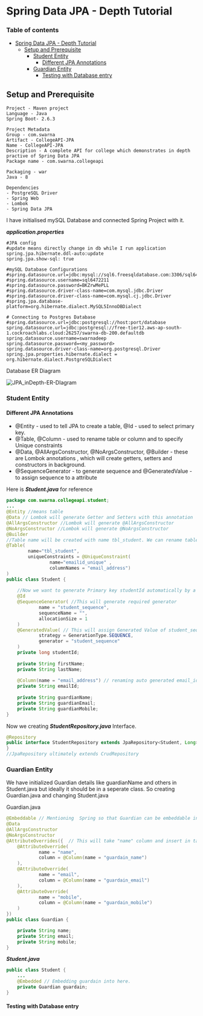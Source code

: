 # Spring Data JPA - Depth Tutorial



### Table of contents

- [Spring Data JPA - Depth Tutorial](#spring-data-jpa---depth-tutorial)
  - [Setup and Prerequisite](#setup-and-prerequisite)
    - [Student Entity](#student-entity)
      - [Different JPA Annotations](#different-jpa-annotations)
    - [Guardian Entity](#guardian-entity)
      - [Testing with Database entry](#testing-with-database-entry)



## Setup and Prerequisite

```properties
Project - Maven project
Language - Java
Spring Boot- 2.6.3

Project Metadata
Group - com.swarna
Artifact - CollegeAPI-JPA
Name - CollegeAPI-JPA
Description - A complete API for college which demonstrates in depth practive of Spring Data JPA
Package name - com.swarna.collegeapi

Packaging - war
Java - 8

Dependencies
- PostgreSQL Driver 
- Spring Web
- Lombok
- Spring Data JPA
```



I have initialised mySQL Database and connected Spring Project with it.

***application.properties***

```properties
#JPA config
#update means directly change in db while I run application
spring.jpa.hibernate.ddl-auto:update
spring.jpa.show-sql: true

#mySQL Database Configurations
#spring.datasource.url=jdbc:mysql://sql6.freesqldatabase.com:3306/sql6472211
#spring.datasource.username=sql6472211
#spring.datasource.password=BKZrwMePLL
#spring.datasource.driver-class-name=com.mysql.jdbc.Driver
#spring.datasource.driver-class-name=com.mysql.cj.jdbc.Driver
#spring.jpa.database-platform=org.hibernate.dialect.MySQL5InnoDBDialect

# Connecting to Postgres Database
#spring.datasource.url=jdbc:postgresql://host:port/database
spring.datasource.url=jdbc:postgresql://free-tier12.aws-ap-south-1.cockroachlabs.cloud:26257/swarna-db-200.defaultdb
spring.datasource.username=swarnadeep
spring.datasource.password=<my_password>
spring.datasource.driver-class-name=org.postgresql.Driver
spring.jpa.properties.hibernate.dialect = org.hibernate.dialect.PostgreSQLDialect
```



Database ER Diagram

![JPA_inDepth-ER-DIagram](E:\My-Projects\CollegeAPI-JPA\JPA_inDepth-ER-DIagram.jpg)



### Student Entity

#### Different JPA Annotations

- @Entity - used to tell JPA to create a table, @Id - used to select primary key.
- @Table, @Column - used to rename table or column and to specify Unique constraints
- @Data, @AllArgsConstructor, @NoArgsConstructor, @Builder - these are Lombok annotations , which will create getters, setters and constructors in background.
- @SequenceGenerator - to generate sequence and @GeneratedValue - to assign sequence to a attribute

Here is ***Student.java*** for reference 

```java
package com.swarna.collegeapi.student;
...
@Entity //means table 
@Data // Lombok will generate Getter and Setters with this annotation
@AllArgsConstructor //Lombok will generate @AllArgsConstructor
@NoArgsConstructor //Lombok will generate @NoArgsConstructor
@Builder
//Table name will be created with name tbl_student. We can rename tables and columns.
@Table(
		name="tbl_student",
		uniqueConstraints = @UniqueConstraint(
                name="emailid_unique" ,
                columnNames = "email_address")
) 
public class Student {
	
	//Now we want to generate Primary key studentId automatically by a Database Sequence.
	@Id
	@SequenceGenerator( //This will generate required generator
			name = "student_sequence",
			sequenceName = "",
			allocationSize = 1
	)
	@GeneratedValue( // This will assign Generated Value of student_sequence into studentId
			strategy = GenerationType.SEQUENCE,
			generator = "student_sequence"
	)
	private long studentId;
	
	private String firstName;
	private String lastName;
	
	@Column(name = "email_address") // renaming auto generated email_id to email_address
	private String emailId;
	
	private String guardianName;
	private String guardianEmail;
	private String guardianMobile;
}
```



Now we creating ***StudentRepository.java*** Interface. 

```java
@Repository
public interface StudentRepository extends JpaRepository<Student, Long> {
}
//JpaRepository ultimately extends CrudRepository
```



### Guardian Entity

We have initialized Guardian details like guardianName and others in Student.java but ideally it should be in a seperate class. So creating Guardian.java and changing Student.java

Guardian.java

```java
@Embeddable // Mentioning  Spring so that Guardian can be embeddable in Student class.
@Data
@AllArgsConstructor
@NoArgsConstructor 
@AttributeOverrides({  // This will take "name" column and insert in table with "guardain_name" column name
	@AttributeOverride(
			name = "name",
			column = @Column(name = "guardain_name")
	),
	@AttributeOverride(
			name = "email",
			column = @Column(name = "guardain_email")
	),
	@AttributeOverride(
			name = "mobile",
			column = @Column(name = "guardain_mobile")
	)
})
public class Guardian {

	private String name;
	private String email;
	private String mobile;
}
```

***Student.java***

```java
public class Student {
	...
	@Embedded // Embedding guardain into here.
	private Guardian guardain;
}
```



#### Testing with Database entry

